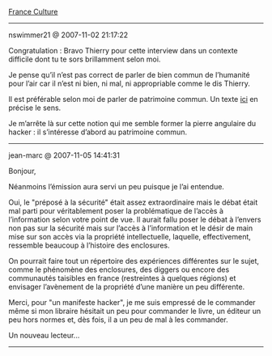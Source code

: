[France Culture](../../../2007/11/france-culture.md)

---
nswimmer21 @ 2007-11-02 21:17:22

Congratulation : Bravo Thierry pour cette interview dans un contexte difficile dont tu te sors brillamment selon moi.

Je pense qu’il n’est pas correct de parler de bien commun de l’humanité pour l’air car il n’est ni bien, ni mal, ni appropriable comme le dis Thierry.

Il est préférable selon moi de parler de patrimoine commun. Un texte [ici](http://manuel.beguier.free.fr/Approches/ProjetsociopolDD.pdf) en précise le sens.

Je m’arrête là sur cette notion qui me semble former la pierre angulaire du hacker : il s’intéresse d’abord au patrimoine commun.

---

jean-marc @ 2007-11-05 14:41:31

Bonjour, 

Néanmoins l’émission aura servi un peu puisque je l’ai entendue. 

Oui, le "préposé à la sécurité" était assez extraordinaire mais le débat était mal parti pour véritablement poser la problématique de l’accès à l’information selon votre point de vue. Il aurait fallu poser le débat à l’envers non pas sur la sécurité mais sur l’accès à l’information et le désir de main mise sur son accès via la propriété intellectuelle, laquelle, effectivement, ressemble beaucoup à l’histoire des enclosures. 

On pourrait faire tout un répertoire des expériences différentes sur le sujet, comme le phénomène des enclosures, des diggers ou encore des communautés taisibles en france (restreintes à quelques régions) et envisager l’avènement de la propriété d’une manière un peu différente. 

Merci, pour "un manifeste hacker", je me suis empressé de le commander même si mon libraire hésitait un peu pour commander le livre, un éditeur un peu hors normes et, dès fois, il a un peu de mal à les commander. 

Un nouveau lecteur...

---

